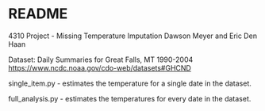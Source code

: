﻿# README #

4310 Project - Missing Temperature Imputation
Dawson Meyer and Eric Den Haan

Dataset: Daily Summaries for Great Falls, MT 1990-2004
https://www.ncdc.noaa.gov/cdo-web/datasets#GHCND

single_item.py - estimates the temperature for a single date in the dataset.

full_analysis.py - estimates the temperatures for every date in the dataset.
